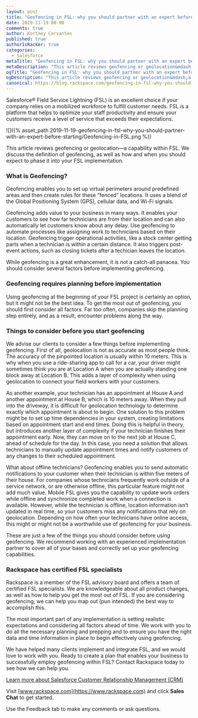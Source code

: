 ```yaml
---
layout: post
title: "Geofencing in FSL: why you should partner with an expert before starting"
date: 2019-11-19 00:00
comments: true
author: Kortney Cervantes
published: true
authorIsRacker: true
categories:
  - Salesforce
metaTitle: "Geofencing in FSL: why you should partner with an expert before starting"
metaDescription: "This article reviews geofencing or geolocation&mdash;a capability within FSL. We discuss the definition of geofencing, as well as how and when you should expect to phase it into your FSL implementation."
ogTitle: "Geofencing in FSL: why you should partner with an expert before starting"
ogDescription: "This article reviews geofencing or geolocation&mdash;a capability within FSL. We discuss the definition of geofencing, as well as how and when you should expect to phase it into your FSL implementation."
canonical: https://blog.rackspace.com/geofencing-in-fsl-why-you-should-partner-with-an-expert-before-starting/
---
```


Salesforce&reg; Field Service Lightning (FSL) is an excellent choice if your
company relies on a mobilized workforce to fulfill customer needs. FSL is a
platform that helps to optimize your staff productivity and ensure your customers
receive a level of service that exceeds their expectations.

<!-- more -->

![]({% asset_path 2019-11-19-geofencing-in-fsl-why-you-should-partner-with-an-expert-before-starting/Geofencing-in-FSL.png %})

This article reviews geofencing or geolocation&mdash;a capability within FSL. We
discuss the definition of geofencing, as well as how and when you should expect
to phase it into your FSL implementation.

### What is Geofencing?

Geofencing enables you to set up virtual perimeters around predefined areas and
then create rules for these “fenced” locations. It uses a blend of the Global
Positioning System (GPS), cellular data, and Wi-Fi signals.

Geofencing adds value to your business in many ways. It enables your customers
to see how far technicians are from their location and can also automatically
let customers know about any delay. Use geofencing to automate processes like
assigning work to technicians based on their location. Geofencing trigger
operational activities, like a stock center getting parts when a technician is
within a certain distance. It also triggers post-event actions, such as closing
tickets after a techician leaves the location.

While geofencing is a great enhancement, it is not a catch-all panacea. You
should consider several factors before implementing geofencing.

### Geofencing requires planning before implementation

Using geofencing at the beginning of your FSL project is certainly an option,
but it might not be the best idea. To get the most out of geofencing, you should
first consider all factors. Far too often, companies skip the planning step
entirely, and as a result, encounter problems along the way.

### Things to consider before you start geofencing

We advise our clients to consider a few things before implementing geofencing.
First of all, geolocation is not as accurate as most people think. The accuracy
of the pinpointed location is usually within 10 meters. This is why when you
use a ride-sharing app to call for a car, your driver might sometimes think you
are at Location A when you are actually standing one block away at Location B.
This adds a layer of complexity when using geolocation to connect your field
workers with your customers.

As another example, your technician has an appointment at House A and another
appointment at House B, which is 10 meters away. When they pull into the driveway,
it is difficult for geolocation technology to determine exactly which appointment
is about to begin. One solution to this problem might be to set up time
dependencies in your system, creating limitations based on appointment start and
end times. Doing this is helpful in theory, but introduces another layer of
complexity if your technician finishes their appointment early. Now, they can
move on to the next job at House C, ahead of schedule for the day. In this case,
you need a solution that allows technicians to manually update appointment times
and notify customers of any changes to their scheduled appointment.

What about offline technicians? Geofencing enables you to send automatic
notifications to your customer when their technician is within five meters of
their house. For companies whose technicians frequently work outside of a service
network, or are otherwise offline, this particular feature might not add much
value. Mobile FSL gives you the capability to update work orders while offline
and synchronize completed work when a connection is available. However, while
the technician is offline, location information isn’t updated in real time, so
your customers miss any notifications that rely on geolocation. Depending on how
often your technicians have online access, this might or might not be a
worthwhile use of geofencing for your business.

These are just a few of the things you should consider before using geofencing.
We recommend working with an experienced implementation partner to cover all of
your bases and correctly set up your geofencing capabilities.

### Rackspace has certified FSL specialists

Rackspace is a member of the FSL advisory board and offers a team of certified
FSL specialists. We are knowledgeable about all product changes, as well as how
to help you get the most out of FSL. If you are considering geofencing, we can
help you map out (pun intended) the best way to accomplish this.

The most important part of any implementation is setting realistic expectations
and considering all factors ahead of time. We work with you to do all the
necessary planning and prepping and to ensure you have the right data and time
information in place to begin effectively using geofencing.

We have helped many clients implement and integrate FSL, and we would love to
work with you. Ready to create a plan that enables your business to successfully
employ geofencing within FSL? Contact Rackspace today to see how we can help you.

<a class="cta red" id="cta" href="https://www.rackspace.com/salesforce">Learn more about Salesforce Customer Relationship Management (CRM)</a>

Visit [www.rackspace.com](https://www.rackspace.com) and click **Sales Chat**
to get started.

Use the Feedback tab to make any comments or ask questions.